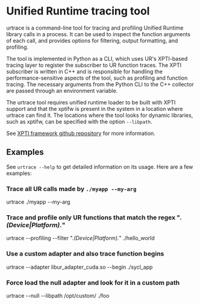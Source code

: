 # Unified Runtime tracing tool

urtrace is a command-line tool for tracing and profiling Unified Runtime library
calls in a process. It can be used to inspect the function arguments of each call,
and provides options for filtering, output formatting, and profiling.

The tool is implemented in Python as a CLI, which uses UR's XPTI-based tracing layer
to register the subscriber to UR function traces. The XPTI subscriber is written in C++ and
is responsible for handling the performance-sensitive aspects of the tool,
such as profiling and function tracing. The necessary arguments from the
Python CLI to the C++ collector are passed through an environment variable.

The urtrace tool requires unified runtime loader to be built with XPTI support
and that the xptifw is present in the system in a location where urtrace can find
it. The locations where the tool looks for dynamic libraries, such as xptifw, can
be specified with the option `--libpath`.

See [XPTI framework github repository](https://github.com/intel/llvm/tree/sycl/xptifw) for more information.

## Examples

See `urtrace --help` to get detailed information on its usage.
Here are a few examples:

### Trace all UR calls made by `./myapp --my-arg`
urtrace ./myapp --my-arg

### Trace and profile only UR functions that match the regex ".*(Device|Platform).*"
urtrace --profiling --filter ".*(Device|Platform).*" ./hello_world

### Use a custom adapter and also trace function begins
urtrace --adapter libur_adapter_cuda.so --begin ./sycl_app

### Force load the null adapter and look for it in a custom path
urtrace --null --libpath /opt/custom/ ./foo
